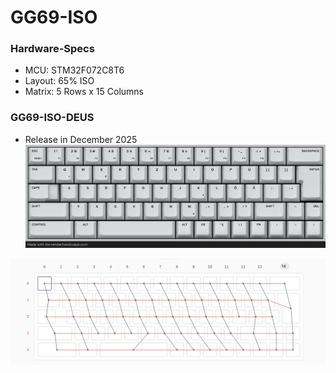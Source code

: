 
# GG69-ISO

### Hardware-Specs
* MCU: STM32F072C8T6
* Layout: 65% ISO
* Matrix: 5 Rows x 15 Columns

### GG69-ISO-DEUS
* Release in December 2025
![DEUS LAYOUT](images/gg69_deus_keymaping.png)

![GG69 ISO MATRIX](images/gg69_matrix.png)
